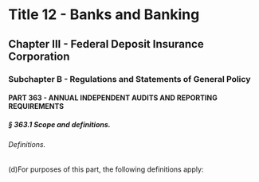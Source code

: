 
# Title 12 - Banks and Banking
## Chapter III - Federal Deposit Insurance Corporation
### Subchapter B - Regulations and Statements of General Policy
#### PART 363 - ANNUAL INDEPENDENT AUDITS AND REPORTING REQUIREMENTS
##### § 363.1 Scope and definitions.
###### Definitions.

(d)For purposes of this part, the following definitions apply:
